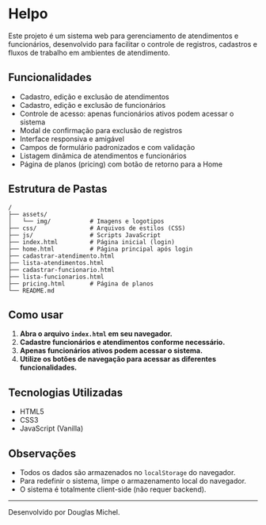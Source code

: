 # Helpo

Este projeto é um sistema web para gerenciamento de atendimentos e funcionários, desenvolvido para facilitar o controle de registros, cadastros e fluxos de trabalho em ambientes de atendimento.

## Funcionalidades

- Cadastro, edição e exclusão de atendimentos
- Cadastro, edição e exclusão de funcionários
- Controle de acesso: apenas funcionários ativos podem acessar o sistema
- Modal de confirmação para exclusão de registros
- Interface responsiva e amigável
- Campos de formulário padronizados e com validação
- Listagem dinâmica de atendimentos e funcionários
- Página de planos (pricing) com botão de retorno para a Home

## Estrutura de Pastas

```
/
├── assets/
│   └── img/           # Imagens e logotipos
├── css/               # Arquivos de estilos (CSS)
├── js/                # Scripts JavaScript
├── index.html         # Página inicial (login)
├── home.html          # Página principal após login
├── cadastrar-atendimento.html
├── lista-atendimentos.html
├── cadastrar-funcionario.html
├── lista-funcionarios.html
├── pricing.html       # Página de planos
└── README.md
```

## Como usar

1. **Abra o arquivo `index.html` em seu navegador.**
2. **Cadastre funcionários e atendimentos conforme necessário.**
3. **Apenas funcionários ativos podem acessar o sistema.**
4. **Utilize os botões de navegação para acessar as diferentes funcionalidades.**

## Tecnologias Utilizadas

- HTML5
- CSS3
- JavaScript (Vanilla)

## Observações

- Todos os dados são armazenados no `localStorage` do navegador.
- Para redefinir o sistema, limpe o armazenamento local do navegador.
- O sistema é totalmente client-side (não requer backend).

---

Desenvolvido por Douglas Michel.
